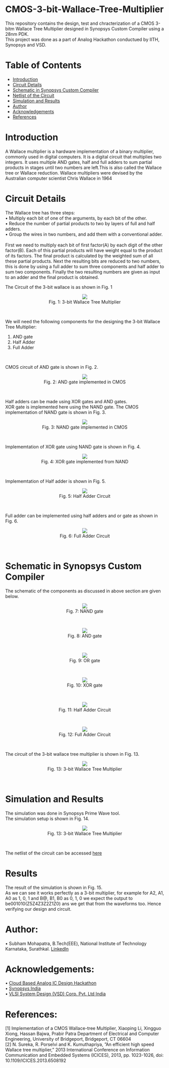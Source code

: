 # CMOS-3-bit-Wallace-Tree-Multiplier

This repository contains the design, test and chracterization of a CMOS 3-bitm Wallace Tree Multiplier designed in Synopsys Custom Compiler using a 28nm PDK. <br/>
This project was done as a part of Analog Hackathon conductued by IITH, Synopsys and VSD.

# Table of Contents
 * [Introduction](#Introduction)
 * [Circuit Details](#Circuit-Details)
 * [Schematic in Synopsys Custom Compiler](#Schematic-in-Synopsys-Custom-Compiler)
 * [Netlist of the Circuit](#Netlist-of-the-Circuit)
 * [Simulation and Results](#Simulation-and-Results)
 * [Author](#Author)
 * [Acknowledgements](#Acknowledgements)
 * [References](#References)

# Introduction

A Wallace multiplier is a hardware
implementation of a binary multiplier, commonly used in
digital computers. It is a digital circuit that multiplies
two integers. It uses multiple AND gates, half and full
adders to sum partial products in stages until two
numbers are left.This is also called the Wallace tree or
Wallace reduction. Wallace multipliers were devised by
the Australian computer scientist Chris Wallace in 1964

# Circuit Details

The Wallace tree has three steps: </br>
• Multiply each bit of one of the arguments, by each
bit of the other.  </br>
• Reduce the number of partial products to two by
layers of full and half adders.  </br>
• Group the wires in two numbers, and add them with
a conventional adder.  </br>
</br>First we need to multiply each bit of first factor(A)
by each digit of the other factor(B). Each of this partial
products will have weight equal to the product of its
factors. The final product is calculated by the weighted
sum of all these partial products. Next the resulting bits
are reduced to two numbers, this is done by using a
full adder to sum three components and half adder to
sum two components. Finally the two resulting numbers
are given as input to an adder and the final product is
obtained. </br>

The Circuit of the 3-bit wallace is as shown in Fig. 1

<p align="center">
<img src="Images/a1.png"></br>
  Fig. 1: 3-bit Wallace Tree Multiplier
</p>

</br>

We will need the following components for the designing the 3-bit Wallace Tree Multiplier:</br>
1. AND gate</br>
2. Half Adder</br>
3. Full Adder</br>

</br>

CMOS circuit of AND gate is shown in Fig. 2.

<p align="center">
<img src="Images/and_cmos.PNG"></br>
  Fig. 2: AND gate implemented in CMOS
</p>

</br>

Half adders can be made using XOR gates and AND gates.</br> XOR gate is implemented here using the NAND gate. 
The CMOS implementation of NAND gate is shown in Fig. 3.

<p align="center">
<img src="Images/nand_cmos.PNG"></br>
  Fig. 3: NAND gate implemented in CMOS
</p>

</br>

Implememtation of XOR gate using NAND gate is shown in Fig. 4.

<p align="center">
<img src="Images/xor_cmos.PNG"></br>
  Fig. 4: XOR gate implemented from NAND
</p>

</br>

Implememtation of Half adder is shown in Fig. 5.

<p align="center">
<img src="Images/half_adder.PNG"></br>
  Fig. 5: Half Adder Circuit
</p>

</br>

Full adder can be implemented using half adders and or gate as shown in Fig. 6. 

<p align="center">
<img src="Images/full_adder.PNG"></br>
  Fig. 6: Full Adder Circuit
</p>

</br>

# Schematic in Synopsys Custom Compiler

The schematic of the components as discussed in above section are given below.

<p align="center">
<img src="Images/nand.PNG"></br>
  Fig. 7: NAND gate
</p>

</br>

<p align="center">
<img src="Images/and.PNG"></br>
  Fig. 8: AND gate
</p>

</br>

<p align="center">
<img src="Images/or.PNG"></br>
  Fig. 9: OR gate
</p>

</br>

<p align="center">
<img src="Images/xor.PNG"></br>
  Fig. 10: XOR gate
</p>

</br>

<p align="center">
<img src="Images/half.PNG"></br>
  Fig. 11: Half Adder Circuit
</p>

</br>

<p align="center">
<img src="Images/full.PNG"></br>
  Fig. 12: Full Adder Circuit
</p>

</br>

The circuit of the 3-bit wallace tree multiplier is shown in Fig. 13.

<p align="center">
<img src="Images/mult.PNG"></br>
  Fig. 13: 3-bit Wallace Tree Multiplier
</p>

</br>

# Simulation and Results

The simulation was done in Synopsys Prime Wave tool. </br>
The simulation setup is shown in Fig. 14. 

<p align="center">
<img src="Images/wave.PNG"></br>
  Fig. 13: 3-bit Wallace Tree Multiplier
</p>

</br>

The netlist of the circuit can be accessed  <a href='final_netlist'>here</a>

# Results

The result of the simulation is shown in Fig. 15. </br>
As we can see it works perfectly as a 3-bit multiplier, for example for A2, A1, A0 as 1, 0, 1 and B@, B1, B0 as 0, 1, 0 we expect the output to be001010(Z5Z4Z3Z2Z1Z0) ans we get that from the waveforms too. Hence verifying our design and circuit.



# Author:
• Subham Mohapatra, B.Tech(EEE), National Institute of Technology Karnataka, Surathkal. <a href='https://www.linkedin.com/in/subham-nitk/'>LinkedIn</a></br>


# Acknowledgements:
• <a href='https://www.iith.ac.in/events/2022/02/15/Cloud-Based-Analog-IC-Design-Hackathon/'>Cloud Based Analog IC Design Hackathon</a></br>
• <a href='https://www.synopsys.com/'>Synopsys India</a></br>
• <a href='https://www.vlsisystemdesign.com/'>VLSI System Design (VSD) Corp. Pvt. Ltd India</a></br>


# References:
[1] Implementation of a CMOS Wallace-tree Multiplier, Xiaoping
Li, Xingguo Xiong, Hassan Bajwa, Prabir Patra Department of
Electrical and Computer Engineering, University of Bridgeport,
Bridgeport, CT 06604 </br>
[2] N. Sureka, R. Porselvi and K. Kumuthapriya, ”An efficient high
speed Wallace tree multiplier,” 2013 International Conference on
Information Communication and Embedded Systems (ICICES),
2013, pp. 1023-1026, doi: 10.1109/ICICES.2013.6508192
